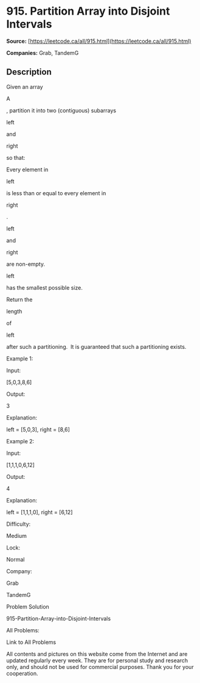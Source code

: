 # 915. Partition Array into Disjoint Intervals

**Source:** [https://leetcode.ca/all/915.html](https://leetcode.ca/all/915.html)

**Companies:** Grab, TandemG

## Description

Given an array

A

, partition it into two (contiguous) subarrays

left

and

right

so that:

Every element in

left

is less than or equal to every element in

right

.

left

and

right

are non-empty.

left

has the smallest possible size.

Return the

length

of

left

after such a partitioning.  It
        is guaranteed that such a partitioning exists.

Example 1:

Input:

[5,0,3,8,6]

Output:

3

Explanation:

left = [5,0,3], right = [8,6]

Example 2:

Input:

[1,1,1,0,6,12]

Output:

4

Explanation:

left = [1,1,1,0], right = [6,12]

Difficulty:

Medium

Lock:

Normal

Company:

Grab

TandemG

Problem Solution

915-Partition-Array-into-Disjoint-Intervals

All Problems:

Link to All Problems

All contents and pictures on this website come from the Internet and are updated regularly every week. They are for personal study and research only, and should not be used for commercial purposes. Thank you for your cooperation.

